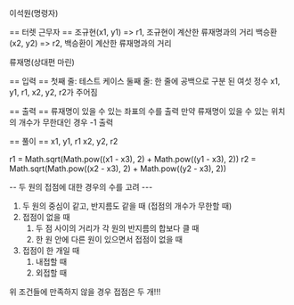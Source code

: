 
이석원(명령자)

== 터렛 근무자 ==
조규현(x1, y1) => r1, 조규현이 계산한 류재명과의 거리
백승환(x2, y2) => r2, 백승환이 계산한 류재명과의 거리

류재명(상대편 마린)

== 입력 ==
첫째 줄: 테스트 케이스
둘째 줄:
한 줄에 공백으로 구분 된 여섯 정수 x1, y1, r1, x2, y2, r2가 주어짐

== 출력 ==
류재명이 있을 수 있는 좌표의 수를 출력
만약 류재명이 있을 수 있는 위치의 개수가 무한대인 경우 -1 출력

== 풀이 ==
x1, y1, r1
x2, y2, r2

r1 = Math.sqrt(Math.pow((x1 - x3), 2) + Math.pow((y1 - x3), 2))
r2 = Math.sqrt(Math.pow((x2 - x3), 2) + Math.pow((y2 - x3), 2))

-- 두 원의 접점에 대한 경우의 수를 고려 ---
1. 두 원의 중심이 같고, 반지름도 같을 때 (접점의 개수가 무한할 때)
2. 접점이 없을 때
   1. 두 점 사이의 거리가 각 원의 반지름의 합보다 클 때
   2. 한 원 안에 다른 원이 있으면서 접점이 없을 때
3. 접점이 한 개일 때
   1. 내접할 때
   2. 외접할 때

위 조건들에 만족하지 않을 경우 접점은 두 개!!!